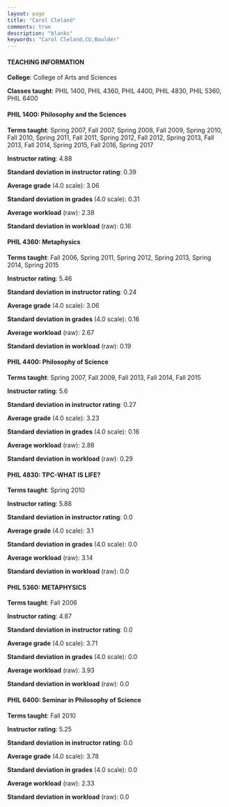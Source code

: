 ```yaml
---
layout: page
title: "Carol Cleland" 
comments: true
description: "blanks"
keywords: "Carol Cleland,CU,Boulder"
---
```

<head>
<script src="https://ajax.googleapis.com/ajax/libs/jquery/2.1.3/jquery.min.js"></script>
<script src="https://dl.dropboxusercontent.com/s/pc42nxpaw1ea4o9/highcharts.js?dl=0"></script>
<!-- <script src="../assets/js/highcharts.js"></script> -->
<style type="text/css">@font-face {
	font-family: "Bebas Neue";
	src: url(https://www.filehosting.org/file/details/544349/BebasNeue Regular.otf) format("opentype");
	}
	h1.Bebas { 
		font-family: "Bebas Neue", Verdana, Tahoma;
	}
</style>
</head>
	   
#### TEACHING INFORMATION

**College**: College of Arts and Sciences

**Classes taught**: PHIL 1400, PHIL 4360, PHIL 4400, PHIL 4830, PHIL 5360, PHIL 6400

#### PHIL 1400: Philosophy and the Sciences

**Terms taught**: Spring 2007, Fall 2007, Spring 2008, Fall 2009, Spring 2010, Fall 2010, Spring 2011, Fall 2011, Spring 2012, Fall 2012, Spring 2013, Fall 2013, Fall 2014, Spring 2015, Fall 2016, Spring 2017

**Instructor rating**: 4.88

**Standard deviation in instructor rating**: 0.39

**Average grade** (4.0 scale): 3.06

**Standard deviation in grades** (4.0 scale): 0.31

**Average workload** (raw): 2.38

**Standard deviation in workload** (raw): 0.16

#### PHIL 4360: Metaphysics

**Terms taught**: Fall 2006, Spring 2011, Spring 2012, Spring 2013, Spring 2014, Spring 2015

**Instructor rating**: 5.46

**Standard deviation in instructor rating**: 0.24

**Average grade** (4.0 scale): 3.06

**Standard deviation in grades** (4.0 scale): 0.16

**Average workload** (raw): 2.67

**Standard deviation in workload** (raw): 0.19

#### PHIL 4400: Philosophy of Science

**Terms taught**: Spring 2007, Fall 2009, Fall 2013, Fall 2014, Fall 2015

**Instructor rating**: 5.6

**Standard deviation in instructor rating**: 0.27

**Average grade** (4.0 scale): 3.23

**Standard deviation in grades** (4.0 scale): 0.16

**Average workload** (raw): 2.88

**Standard deviation in workload** (raw): 0.29

#### PHIL 4830: TPC-WHAT IS LIFE?

**Terms taught**: Spring 2010

**Instructor rating**: 5.88

**Standard deviation in instructor rating**: 0.0

**Average grade** (4.0 scale): 3.1

**Standard deviation in grades** (4.0 scale): 0.0

**Average workload** (raw): 3.14

**Standard deviation in workload** (raw): 0.0

#### PHIL 5360: METAPHYSICS

**Terms taught**: Fall 2006

**Instructor rating**: 4.87

**Standard deviation in instructor rating**: 0.0

**Average grade** (4.0 scale): 3.71

**Standard deviation in grades** (4.0 scale): 0.0

**Average workload** (raw): 3.93

**Standard deviation in workload** (raw): 0.0

#### PHIL 6400: Seminar in Philosophy of Science

**Terms taught**: Fall 2010

**Instructor rating**: 5.25

**Standard deviation in instructor rating**: 0.0

**Average grade** (4.0 scale): 3.78

**Standard deviation in grades** (4.0 scale): 0.0

**Average workload** (raw): 2.33

**Standard deviation in workload** (raw): 0.0

